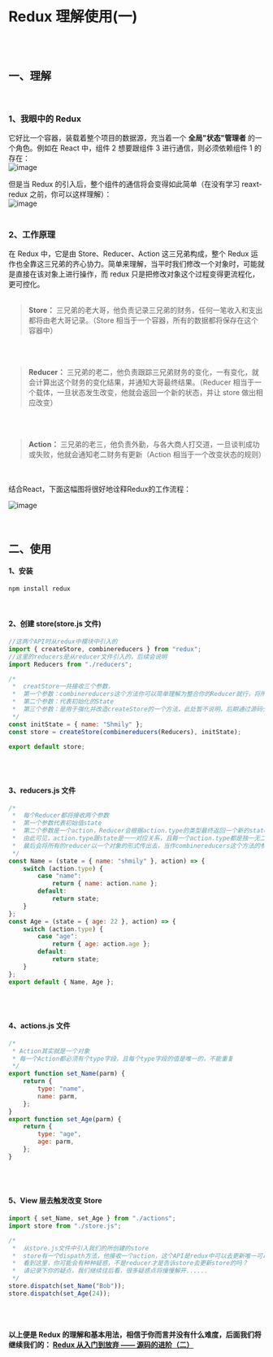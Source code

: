 # Redux 理解使用(一)

</br>
</br>

## 一、理解

</br>

### 1、我眼中的 Redux

它好比一个容器，装载着整个项目的数据源，充当着一个 **全局"状态"管理者** 的一个角色。例如在 React 中，组件 2 想要跟组件 3 进行通信，则必须依赖组件 1 的存在：</br>
![image](../image/redux-one-1.jpg)
</br>

但是当 Redux 的引入后，整个组件的通信将会变得如此简单（在没有学习 reaxt-redux 之前，你可以这样理解）：</br>
![image](../image/redux-one-2.jpg)
</br>
</br>

### 2、工作原理

在 Redux 中，它是由 Store、Reducer、Action 这三兄弟构成，整个 Redux 运作也全靠这三兄弟的齐心协力。简单来理解，当平时我们修改一个对象时，可能就是直接在该对象上进行操作，而 redux 只是把修改对象这个过程变得更流程化，更可控化。
</br>
</br>

> **Store：** 三兄弟的老大哥，他负责记录三兄弟的财务，任何一笔收入和支出都将由老大哥记录。（Store 相当于一个容器，所有的数据都将保存在这个容器中）

</br>
</br>

> **Reducer：** 三兄弟的老二，他负责跟踪三兄弟财务的变化，一有变化，就会计算出这个财务的变化结果，并通知大哥最终结果。（Reducer 相当于一个载体，一旦状态发生改变，他就会返回一个新的状态，并让 store 做出相应改变）

</br>
</br>

> **Action：** 三兄弟的老三，他负责外勤，与各大商人打交道，一旦谈判成功或失败，他就会通知老二财务有更新（Action 相当于一个改变状态的规则）

</br>
</br>
结合React，下面这幅图将很好地诠释Redux的工作流程：
</br>

![image](../image/redux-one-3.jpg)

</br>

## 二、使用

#### 1、安装

```javascript
npm install redux
```

</br>

#### 2、创建 store(store.js 文件)

```javascript
//这两个API时从redux中模块中引入的
import { createStore, combinereducers } from "redux";
//这里的reducers是从reducer文件引入的，后续会说明
import Reducers from "./reducers";

/*
 *  creatStore一共接收三个参数，
 *  第一个参数：combinereducers这个方法你可以简单理解为整合你的Reducer就行，将所有的Reducer整合成一个对象Reducers传入即可
 *  第二个参数：代表初始化的State
 *  第三个参数：是用于强化并改造createStore的一个方法，此处暂不说明，后期通过源码分析你将有深刻体会
 */
const initState = { name: "Shmily" };
const store = createStore(combinereducers(Reducers), initState);

export default store;
```

</br>
</br>

#### 3、reducers.js 文件

```javascript
/*
 *	每个Reducer都将接收两个参数
 *	第一个参数代表初始值state
 *	第二个参数是一个action，Reducer会根据action.type的类型最终返回一个新的state去覆盖以前的state
 *	由此可见，action.type跟state是一一对应关系，且每一个action.type都是独一无二的
 *	最后会将所有的reducer以一个对象的形式传出去，当作combinereducers这个方法的参数
 */
const Name = (state = { name: "shmily" }, action) => {
    switch (action.type) {
        case "name":
            return { name: action.name };
        default:
            return state;
    }
};
const Age = (state = { age: 22 }, action) => {
    switch (action.type) {
        case "age":
            return { age: action.age };
        default:
            return state;
    }
};
export default { Name, Age };
```

</br>
</br>

#### 4、actions.js 文件

```javascript
/*
 * Action其实就是一个对象
 * 每一个Action都必须有个type字段，且每个type字段的值是唯一的，不能重复
 */
export function set_Name(parm) {
    return {
        type: "name",
        name: parm,
    };
}
export function set_Age(parm) {
    return {
        type: "age",
        age: parm,
    };
}
```

</br>
</br>

#### 5、View 层去触发改变 Store

```javascript
import { set_Name, set_Age } from "./actions";
import store from "./store.js";

/*
 *  从store.js文件中引入我们的所创建的store
 *  store有一个dispath方法，他接收一个action，这个API是redux中可以去更新唯一可以更新state的API
 *  看到这里，你可能会有种种疑惑，不是reducer才是告诉store去更新store的吗？
 *  请记录下你的疑点，我们继续往后看，很多疑惑点将慢慢解开......
 */
store.dispatch(set_Name("Bob"));
store.dispatch(set_Age(24));
```

</br>
</br>

**以上便是 Redux 的理解和基本用法，相信于你而言并没有什么难度，后面我们将继续我们的： [Redux 从入门到放弃 —— 源码的进阶（二）](https://github.com/Shmily-HJT/study-Redux-for-React/tree/master/Redux%20%E6%BA%90%E7%A0%81%E8%BF%9B%E9%98%B6%EF%BC%88%E4%BA%8C%EF%BC%89)**
